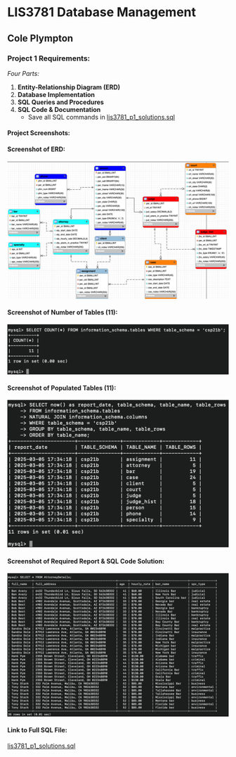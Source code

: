 # LIS3781 Database Management

## Cole Plympton

### Project 1 Requirements:

*Four Parts:*

1. **Entity-Relationship Diagram (ERD)**
2. **Database Implementation**
3. **SQL Queries and Procedures**
4. **SQL Code & Documentation**
   - Save all SQL commands in [lis3781_p1_solutions.sql](lis3781_p1_solutions.sql "lis3781_p1_solutions.sql")

#### Project Screenshots:

#### Screenshot of ERD:
![P1 ERD](img/p1_erd.png)

#### Screenshot of Number of Tables (11):
![P1 Tables Count](img/p1_tables_count.png)

#### Screenshot of Populated Tables (11):
![P1 Populated Tables](img/p1_populated_tables.png)

#### Screenshot of Required Report & SQL Code Solution:
![P1 Report](img/p1_report.png)

#### Link to Full SQL File:
[lis3781_p1_solutions.sql](lis3781_p1_solutions.sql "lis3781_p1_solutions.sql")